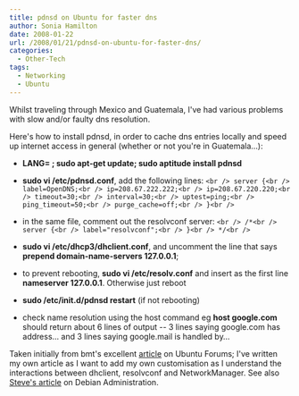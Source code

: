 ```yaml
---
title: pdnsd on Ubuntu for faster dns
author: Sonia Hamilton
date: 2008-01-22
url: /2008/01/21/pdnsd-on-ubuntu-for-faster-dns/
categories:
  - Other-Tech
tags:
  - Networking
  - Ubuntu
---
```

Whilst traveling through Mexico and Guatemala, I've had various problems with slow and/or faulty dns resolution.

<!--more-->

Here's how to install pdnsd, in order to cache dns entries locally and speed up internet access in general (whether or not you're in Guatemala&#8230;):

  * **LANG= ; sudo apt-get update; sudo aptitude install pdnsd**
  * **sudo vi /etc/pdnsd.conf**, add the following lines:
`<br />
server {<br />
label=OpenDNS;<br />
ip=208.67.222.222;<br />
ip=208.67.220.220;<br />
timeout=30;<br />
interval=30;<br />
uptest=ping;<br />
ping_timeout=50;<br />
purge_cache=off;<br />
}<br />
`

  * in the same file, comment out the resolvconf server:
`<br />
/*<br />
server {<br />
label="resolvconf";<br />
}<br />
*/<br />
`

  * **sudo vi /etc/dhcp3/dhclient.conf**, and uncomment the line that says **prepend domain-name-servers 127.0.0.1**;
  * to prevent rebooting, **sudo vi /etc/resolv.conf** and insert as the first line **nameserver 127.0.0.1**. Otherwise just reboot
  * **sudo /etc/init.d/pdnsd restart** (if not rebooting)
  * check name resolution using the host command eg **host google.com** should return about 6 lines of output -- 3 lines saying google.com has address&#8230; and 3 lines saying google.mail is handled by&#8230;

Taken initially from bmt's excellent [article][1] on Ubuntu Forums; I've written my own article as I want to add my own customisation as I understand the interactions between dhclient, resolvconf and NetworkManager. See also [Steve's article][2] on Debian Administration.

 [1]: http://ubuntuforums.org/showthread.php?t=331850
 [2]: http://www.debian-administration.org/articles/390
